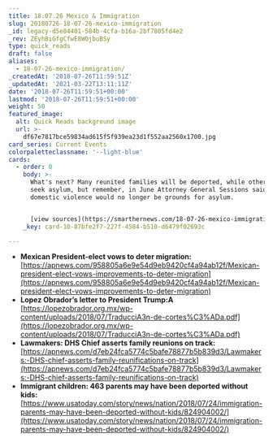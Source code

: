 ```yaml
---
title: 18.07.26 Mexico & Immigration
slug: 20180726-18-07-26-mexico-immigration
_id: legacy-d5e84401-584b-4cfa-b16a-2bf7805fd4e2
_rev: ZEyhBiGfgCfwE8WOjbuBSy
type: quick_reads
draft: false
aliases:
  - 18-07-26-mexico-immigration/
_createdAt: '2018-07-26T11:59:51Z'
_updatedAt: '2021-03-22T13:11:11Z'
date: '2018-07-26T11:59:51+00:00'
lastmod: '2018-07-26T11:59:51+00:00'
weight: 50
featured_image:
  alt: Quick Reads background image
  url: >-
    df67e7817bce59834ad615f5f939ea23d1f552aa2560x1700.jpg
card_series: Current Events
colorpaletteclassname: '--light-blue'
cards:
  - order: 0
    body: >-
      What's next? Many reunited families will be deported, while others may
      seek asylum, but remember, in June Attorney General Sessions said gang &
      domestic violence would no longer be grounds for asylum.


      [view sources](https://smarthernews.com/18-07-26-mexico-immigration/)
    _key: card-10-87bfe2f7-227f-4584-b510-d6479f02693c

---
```

* **Mexican President-elect vows to deter migration:**  
[https://apnews.com/958805a6e9e54d9eb9420cf4a94ab12f/Mexican-president-elect-vows-improvements-to-deter-migration](https://apnews.com/958805a6e9e54d9eb9420cf4a94ab12f/Mexican-president-elect-vows-improvements-to-deter-migration)
* **Lopez Obrador’s letter to President Trump:A**  
[https://lopezobrador.org.mx/wp-content/uploads/2018/07/TraducciA3n-de-cortes%C3%ADa.pdf](https://lopezobrador.org.mx/wp-content/uploads/2018/07/TraducciA3n-de-cortes%C3%ADa.pdf)
* **Lawmakers: DHS Chief asserts family reunions on track:**  
[https://apnews.com/d7eb24fca5774c5bafe78877b5b839d3/Lawmakers:-DHS-chief-asserts-family-reunifications-on-track](https://apnews.com/d7eb24fca5774c5bafe78877b5b839d3/Lawmakers:-DHS-chief-asserts-family-reunifications-on-track)
* **Immigrant children: 463 parents may have been deported without kids:**  
[https://www.usatoday.com/story/news/nation/2018/07/24/immigration-parents-may-have-been-deported-without-kids/824904002/](https://www.usatoday.com/story/news/nation/2018/07/24/immigration-parents-may-have-been-deported-without-kids/824904002/)
